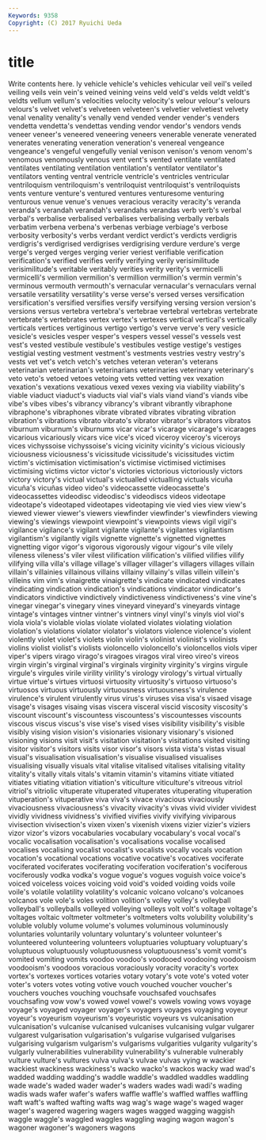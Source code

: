 ```yaml
---
Keywords: 9358 
Copyright: (C) 2017 Ryuichi Ueda
---
```


# title

Write contents here.
ly vehicle vehicle's vehicles vehicular veil veil's
veiled veiling veils vein vein's veined veining veins veld veld's
velds veldt veldt's veldts vellum vellum's velocities velocity velocity's velour
velour's velours velours's velvet velvet's velveteen velveteen's velvetier velvetiest velvety
venal venality venality's venally vend vended vender vender's venders vendetta
vendetta's vendettas vending vendor vendor's vendors vends veneer veneer's veneered
veneering veneers venerable venerate venerated venerates venerating veneration veneration's venereal
vengeance vengeance's vengeful vengefully venial venison venison's venom venom's venomous
venomously venous vent vent's vented ventilate ventilated ventilates ventilating ventilation
ventilation's ventilator ventilator's ventilators venting ventral ventricle ventricle's ventricles ventricular
ventriloquism ventriloquism's ventriloquist ventriloquist's ventriloquists vents venture venture's ventured ventures
venturesome venturing venturous venue venue's venues veracious veracity veracity's veranda
veranda's verandah verandah's verandahs verandas verb verb's verbal verbal's verbalise
verbalised verbalises verbalising verbally verbals verbatim verbena verbena's verbenas verbiage
verbiage's verbose verbosity verbosity's verbs verdant verdict verdict's verdicts verdigris
verdigris's verdigrised verdigrises verdigrising verdure verdure's verge verge's verged verges
verging verier veriest verifiable verification verification's verified verifies verify verifying
verily verisimilitude verisimilitude's veritable veritably verities verity verity's vermicelli vermicelli's
vermilion vermilion's vermillion vermillion's vermin vermin's verminous vermouth vermouth's vernacular
vernacular's vernaculars vernal versatile versatility versatility's verse verse's versed verses
versification versification's versified versifies versify versifying versing version version's versions
versus vertebra vertebra's vertebrae vertebral vertebras vertebrate vertebrate's vertebrates vertex
vertex's vertexes vertical vertical's vertically verticals vertices vertiginous vertigo vertigo's
verve verve's very vesicle vesicle's vesicles vesper vesper's vespers vessel
vessel's vessels vest vest's vested vestibule vestibule's vestibules vestige vestige's
vestiges vestigial vesting vestment vestment's vestments vestries vestry vestry's vests
vet vet's vetch vetch's vetches veteran veteran's veterans veterinarian veterinarian's
veterinarians veterinaries veterinary veterinary's veto veto's vetoed vetoes vetoing vets
vetted vetting vex vexation vexation's vexations vexatious vexed vexes vexing
via viability viability's viable viaduct viaduct's viaducts vial vial's vials
viand viand's viands vibe vibe's vibes vibes's vibrancy vibrancy's vibrant
vibrantly vibraphone vibraphone's vibraphones vibrate vibrated vibrates vibrating vibration vibration's
vibrations vibrato vibrato's vibrator vibrator's vibrators vibratos viburnum viburnum's viburnums
vicar vicar's vicarage vicarage's vicarages vicarious vicariously vicars vice vice's
viced viceroy viceroy's viceroys vices vichyssoise vichyssoise's vicing vicinity vicinity's
vicious viciously viciousness viciousness's vicissitude vicissitude's vicissitudes victim victim's victimisation
victimisation's victimise victimised victimises victimising victims victor victor's victories victorious
victoriously victors victory victory's victual victual's victualled victualling victuals vicuña
vicuña's vicuñas video video's videocassette videocassette's videocassettes videodisc videodisc's videodiscs
videos videotape videotape's videotaped videotapes videotaping vie vied vies view
view's viewed viewer viewer's viewers viewfinder viewfinder's viewfinders viewing viewing's
viewings viewpoint viewpoint's viewpoints views vigil vigil's vigilance vigilance's vigilant
vigilante vigilante's vigilantes vigilantism vigilantism's vigilantly vigils vignette vignette's vignetted
vignettes vignetting vigor vigor's vigorous vigorously vigour vigour's vile vilely
vileness vileness's viler vilest vilification vilification's vilified vilifies vilify vilifying
villa villa's village village's villager villager's villagers villages villain villain's
villainies villainous villains villainy villainy's villas villein villein's villeins vim
vim's vinaigrette vinaigrette's vindicate vindicated vindicates vindicating vindication vindication's vindications
vindicator vindicator's vindicators vindictive vindictively vindictiveness vindictiveness's vine vine's vinegar
vinegar's vinegary vines vineyard vineyard's vineyards vintage vintage's vintages vintner
vintner's vintners vinyl vinyl's vinyls viol viol's viola viola's violable
violas violate violated violates violating violation violation's violations violator violator's
violators violence violence's violent violently violet violet's violets violin violin's
violinist violinist's violinists violins violist violist's violists violoncello violoncello's violoncellos
viols viper viper's vipers virago virago's viragoes viragos viral vireo
vireo's vireos virgin virgin's virginal virginal's virginals virginity virginity's virgins
virgule virgule's virgules virile virility virility's virology virology's virtual virtually
virtue virtue's virtues virtuosi virtuosity virtuosity's virtuoso virtuoso's virtuosos virtuous
virtuously virtuousness virtuousness's virulence virulence's virulent virulently virus virus's viruses
visa visa's visaed visage visage's visages visaing visas viscera visceral
viscid viscosity viscosity's viscount viscount's viscountess viscountess's viscountesses viscounts viscous
viscus viscus's vise vise's vised vises visibility visibility's visible visibly
vising vision vision's visionaries visionary visionary's visioned visioning visions visit
visit's visitation visitation's visitations visited visiting visitor visitor's visitors visits
visor visor's visors vista vista's vistas visual visual's visualisation visualisation's
visualise visualised visualises visualising visually visuals vital vitalise vitalised vitalises
vitalising vitality vitality's vitally vitals vitals's vitamin vitamin's vitamins vitiate
vitiated vitiates vitiating vitiation vitiation's viticulture viticulture's vitreous vitriol vitriol's
vitriolic vituperate vituperated vituperates vituperating vituperation vituperation's vituperative viva viva's
vivace vivacious vivaciously vivaciousness vivaciousness's vivacity vivacity's vivas vivid vivider
vividest vividly vividness vividness's vivified vivifies vivify vivifying viviparous vivisection
vivisection's vixen vixen's vixenish vixens vizier vizier's viziers vizor vizor's
vizors vocabularies vocabulary vocabulary's vocal vocal's vocalic vocalisation vocalisation's vocalisations
vocalise vocalised vocalises vocalising vocalist vocalist's vocalists vocally vocals vocation
vocation's vocational vocations vocative vocative's vocatives vociferate vociferated vociferates vociferating
vociferation vociferation's vociferous vociferously vodka vodka's vogue vogue's vogues voguish
voice voice's voiced voiceless voices voicing void void's voided voiding
voids voile voile's volatile volatility volatility's volcanic volcano volcano's volcanoes
volcanos vole vole's voles volition volition's volley volley's volleyball volleyball's
volleyballs volleyed volleying volleys volt volt's voltage voltage's voltages voltaic
voltmeter voltmeter's voltmeters volts volubility volubility's voluble volubly volume volume's
volumes voluminous voluminously voluntaries voluntarily voluntary voluntary's volunteer volunteer's volunteered
volunteering volunteers voluptuaries voluptuary voluptuary's voluptuous voluptuously voluptuousness voluptuousness's vomit
vomit's vomited vomiting vomits voodoo voodoo's voodooed voodooing voodooism voodooism's
voodoos voracious voraciously voracity voracity's vortex vortex's vortexes vortices votaries
votary votary's vote vote's voted voter voter's voters votes voting
votive vouch vouched voucher voucher's vouchers vouches vouching vouchsafe vouchsafed
vouchsafes vouchsafing vow vow's vowed vowel vowel's vowels vowing vows
voyage voyage's voyaged voyager voyager's voyagers voyages voyaging voyeur voyeur's
voyeurism voyeurism's voyeuristic voyeurs vs vulcanisation vulcanisation's vulcanise vulcanised vulcanises
vulcanising vulgar vulgarer vulgarest vulgarisation vulgarisation's vulgarise vulgarised vulgarises vulgarising
vulgarism vulgarism's vulgarisms vulgarities vulgarity vulgarity's vulgarly vulnerabilities vulnerability vulnerability's
vulnerable vulnerably vulture vulture's vultures vulva vulva's vulvae vulvas vying
w wackier wackiest wackiness wackiness's wacko wacko's wackos wacky wad
wad's wadded wadding wadding's waddle waddle's waddled waddles waddling wade
wade's waded wader wader's waders wades wadi wadi's wading wadis
wads wafer wafer's wafers waffle waffle's waffled waffles waffling waft
waft's wafted wafting wafts wag wag's wage wage's waged wager
wager's wagered wagering wagers wages wagged wagging waggish waggle waggle's
waggled waggles waggling waging wagon wagon's wagoner wagoner's wagoners wagons
